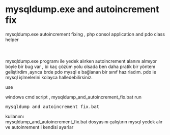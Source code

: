 # mysqldump.exe and autoincrement fix
mysqldump.exe autoincrement fixing , php consol application and pdo class helper 
<br>
<br>
<br>
<br>
mysqldump.exe programı ile yedek alırken autoincrement alanını almıyor böyle bir bug var , bi kaç çözüm yolu olsada ben daha pratik bir yöntem geliştirdim ,ayrıca brde pdo mysql e bağlanan bir sınıf hazırladım. pdo ie mysql işlmelerini kolayca halledebilirsiniz.

use 
<br>

windows cmd script ,  mysqldump_and_autoincrement_fix.bat run 
<pre>mysqldump_and_autoincrement_fix.bat</pre>


kullanımı
<br> mysqldump_and_autoincrement_fix.bat dosyasını çalıştırın mysql yedek alır ve  autoinrement i kendisi ayarlar 
<br>
